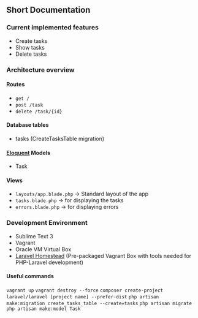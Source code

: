 ## Short Documentation

### Current implemented features
- Create tasks
- Show tasks
- Delete tasks

### Architecture overview
#### Routes
- `get /`
- `post /task`
- `delete /task/{id}`

#### Database tables
- tasks (CreateTasksTable migration)

#### [Eloquent](https://laravel.com/docs/5.1/eloquent) Models
- Task

#### Views
- `layouts/app.blade.php` -> Standard layout of the app
- `tasks.blade.php`   -> for displaying the tasks
- `errors.blade.php`  -> for displaying errors

### Development Environment
- Sublime Text 3
- Vagrant
- Oracle VM Virtual Box
- [Laravel Homestead](https://laravel.com/docs/5.1/homestead) (Pre-packaged Vagrant Box with tools needed for PHP-Laravel development)

#### Useful commands
`vagrant up`
`vagrant destroy --force`
`composer create-project laravel/laravel [project name] --prefer-dist`
`php artisan make:migration create_tasks_table --create=tasks`
`php artisan migrate`
`php artisan make:model Task`